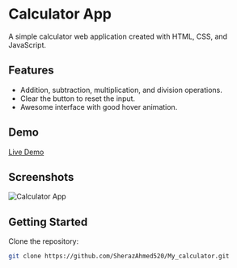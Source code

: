 # Calculator App

A simple calculator web application created with HTML, CSS, and JavaScript.

## Features

- Addition, subtraction, multiplication, and division operations.
- Clear the button to reset the input.
- Awesome interface with good hover animation.

## Demo

[Live Demo](https://sherazahmed520.github.io/My_calculator/)

## Screenshots

![Calculator App](https://github.com/SherazAhmed520/My_calculator/assets/121493727/90fa4e71-744b-4743-a962-62cdfe98daad) 

## Getting Started

Clone the repository:

```bash
git clone https://github.com/SherazAhmed520/My_calculator.git
